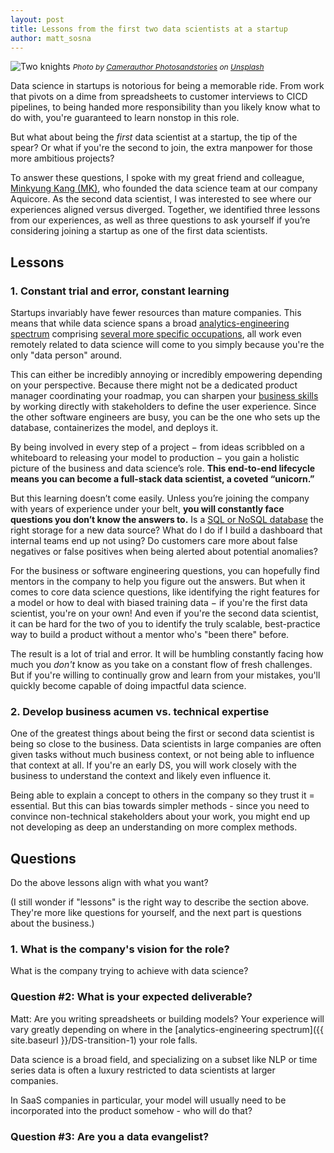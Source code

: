 ```yaml
---
layout: post
title: Lessons from the first two data scientists at a startup
author: matt_sosna
---
```


<img src="{{ site.baseurl }}/images/careers/first_2ds/knights.jpg" loading="lazy" alt="Two knights">
<span style="font-size: 12px"><i>Photo by <a href="https://medium.com/r/?url=https%3A%2F%2Funsplash.com%2F%40camerauthor%3Futm_source%3Dmedium%26utm_medium%3Dreferral">Camerauthor Photosandstories</a> on <a href="https://medium.com/r/?url=https%3A%2F%2Funsplash.com%3Futm_source%3Dmedium%26utm_medium%3Dreferral">Unsplash</a></i></span>

Data science in startups is notorious for being a memorable ride. From work that pivots on a dime from spreadsheets to customer interviews to CICD pipelines, to being handed more responsibility than you likely know what to do with, you're guaranteed to learn nonstop in this role.

But what about being the *first* data scientist at a startup, the tip of the spear? Or what if you're the second to join, the extra manpower for those more ambitious projects?

To answer these questions, I spoke with my great friend and colleague, [Minkyung Kang (MK)](https://mkang32.github.io/), who founded the data science team at our company Aquicore. As the second data scientist, I was interested to see where our experiences aligned versus diverged. Together, we identified three lessons from our experiences, as well as three questions to ask yourself if you’re considering joining a startup as one of the first data scientists.

## Lessons
### 1. Constant trial and error, constant learning
Startups invariably have fewer resources than mature companies. This means that while data science spans a broad [analytics-engineering spectrum](https://towardsdatascience.com/the-analytics-engineering-spectrum-of-data-science-jobs-3cf05c5f2d0b) comprising [several more specific occupations](https://towardsdatascience.com/which-flavor-of-data-professional-are-you-5e01375584ce), all work even remotely related to data science will come to you simply because you're the only "data person" around.

This can either be incredibly annoying or incredibly empowering depending on your perspective. Because there might not be a dedicated product manager coordinating your roadmap, you can sharpen your [business skills](https://towardsdatascience.com/business-and-personal-skills-to-supercharge-your-impact-22fbd43e32e9) by working directly with stakeholders to define the user experience. Since the other software engineers are busy, you can be the one who sets up the database, containerizes the model, and deploys it.

By being involved in every step of a project $-$ from ideas scribbled on a whiteboard to releasing your model to production $-$ you gain a holistic picture of the business and data science’s role. **This end-to-end lifecycle means you can become a full-stack data scientist, a coveted “unicorn.”**

But this learning doesn’t come easily. Unless you’re joining the company with years of experience under your belt, **you will constantly face questions you don’t know the answers to.** Is a [SQL or NoSQL database](https://towardsdatascience.com/a-hands-on-demo-of-sql-vs-nosql-databases-in-python-eeb955bba4aa) the right storage for a new data source? What do I do if I build a dashboard that internal teams end up not using? Do customers care more about false negatives or false positives when being alerted about potential anomalies?

For the business or software engineering questions, you can hopefully find mentors in the company to help you figure out the answers. But when it comes to core data science questions, like identifying the right features for a model or how to deal with biased training data $-$ if you're the first data scientist, you're on your own! And even if you're the second data scientist, it can be hard for the two of you to identify the truly scalable, best-practice way to build a product without a mentor who's "been there" before.

The result is a lot of trial and error. It will be humbling constantly facing how much you _don't_ know as you take on a constant flow of fresh challenges. But if you're willing to continually grow and learn from your mistakes, you'll quickly become capable of doing impactful data science.


### 2. Develop business acumen vs. technical expertise
One of the greatest things about being the first or second data scientist is being so close to the business. Data scientists in large companies are often given tasks without much business context, or not being able to influence that context at all. If you're an early DS, you will work closely with the business to understand the context and likely even influence it.

Being able to explain a concept to others in the company so they trust it = essential. But this can bias towards simpler methods - since you need to convince non-technical stakeholders about your work, you might end up not developing as deep an understanding on more complex methods.


## Questions
Do the above lessons align with what you want?


(I still wonder if "lessons" is the right way to describe the section above. They're more like questions for yourself, and the next part is questions about the business.)


### 1. What is the company's vision for the role?
What is the company trying to achieve with data science?


### Question \#2: What is your expected deliverable?
Matt: Are you writing spreadsheets or building models? Your experience will vary greatly depending on where in the [analytics-engineering spectrum]({{ site.baseurl }}/DS-transition-1) your role falls.

Data science is a broad field, and specializing on a subset like NLP or time series data is often a luxury restricted to data scientists at larger companies.

In SaaS companies in particular, your model will usually need to be incorporated into the product somehow - who will do that?

### Question \#3: Are you a data evangelist?
